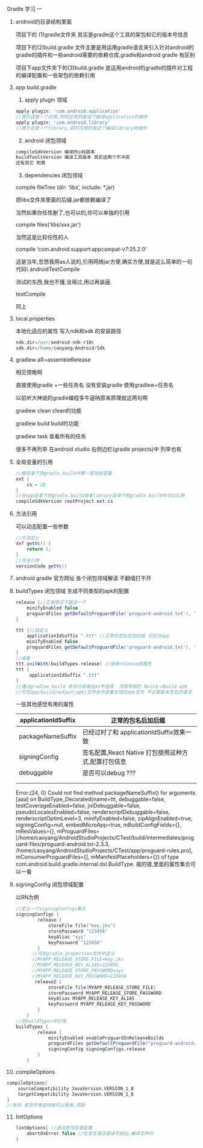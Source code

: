 Gradle 学习 一

1. android的目录结构里面

   项目下的 (1)gradle文件夹  其实是gradle这个工具的架包和它的版本号信息

   项目下的(2)build.gradle 文件主要是用运用gradle语言来引入针对android的gradle的插件和一些android需要的依赖仓库,gradle和android gradle 有区别

   项目下app文件夹下的(3)build.gradle 是运用android的gradle的插件对工程的编译配置和一些架包的依赖引用

2. app build.gradle

   1) apply plugin 领域

   ```groovy
   apply plugin: 'com.android.application'   
   //表示这是一个应用,同时应用的是这个编译application的插件
   apply plugin: 'com.android.library'
   //表示这是一个library,同时应用的是这个编译library的插件
   ```

   2)  android 闭包领域

   ```groovy
   compileSdkVersion 编译的sdk版本
   buildToolsVersion 编译工具版本 其实这两个不冲突
   还有其它 附表
   ```

   3) dependencies 闭包领域

   compile fileTree (dir: ‘libs’, include: *.jar) 

   把libs文件夹里面的后缀.jar都依赖编译了 

   当然如果你任性删了,也可以的,你可以单独的引用 

   compile files(‘libs/xxx.jar’) 

   当然这是比较任性的人 

   compile ‘com.android.support:appcompat-v7:25.2.0’ 

   这是当年,忽悠我用as人说的,引用网络jar方便,确实方便,就是这么简单的一句代码\  androidTestCompile 

   测试的东西,我也不懂,没用过,用过再装逼. 

   testCompile 

   同上

3. local.properties

   本地化适应的属性 写入ndk和sdk 的安装路径

   ```groovy
   ndk.dir=/usr/android-ndk-r10c
   sdk.dir=/home/caoyang/Android/Sdk
   ```

4. gradlew aR=assembleRelease

   相见恨晚啊

   直接使用gradle +一些任务名  没有安装gradle 使用gradlew+任务名

   以前听大神说的gradle编程多牛逼呐原来原理就这两句啊

   gradlew clean  clean的功能

   gradlew build  build的功能

   gradlew task 查看所有的任务

   很多不再列举  在android studio 右侧边栏(gradle projects)中 列举也有

5. 全局变量的引用

   ```groovy
   //根目录下的gradle.build中第一层加如变量
   ext {
       cs = 26
   }
   //在app目录下的gradle.build或者library目录下的gradle.build中可以引用
   compileSdkVersion rootProject.ext.cs
   ```

6. 方法引用

   可以动态配置一些参数

   ```groovy
   //方法定义
   def getVc() {
       return 1;
   }
   //方法引用
   versionCode getVc()
   ```

7. android gradle  官方网址 各个闭包领域解读 不翻墙打不开

8. buildTypes 闭包领域  生成不同类型的apk的配置

   ```groovy
   release {//正常情况下就这一个
       minifyEnabled false
       proguardFiles getDefaultProguardFile('proguard-android.txt'), 'proguard-rules.pro'
   }

   ttt {//自定义
       applicationIdSuffix ".ttt" //正常的包名后加后缀 可区分app
       minifyEnabled false
       proguardFiles getDefaultProguardFile('proguard-android.txt'), 'proguard-rules.pro'
   }
   //或者
   ttt.initWith(buildTypes.release) //继承release的属性
   ttt {
        applicationIdSuffix ".ttt"
   }
   //通过gradlew build 命令行或者在as中选择  顶部导航栏 Build->Build apk 
   //可在app/build/output/apk/文件夹中查看生成的apk文件 不过都是未签名的请注
   ```

   一些其他感觉有用的属性

   | applicationIdSuffix | 正常的包名后加后缀                         |
   | ------------------- | --------------------------------- |
   | packageNameSuffix   | 已经过时了和 applicationIdSuffix效果一致    |
   | signingConfig       | 签名配置,React Native 打包使用这种方式,配置打包信息 |
   | debuggable          | 是否可以debug  ???                    |
   |                     |                                   |
   |                     |                                   |

   Error:(24, 0) Could not find method packageNameSuffix() for arguments [aaa] on BuildType_Decorated{name=ttt, debuggable=false, testCoverageEnabled=false, jniDebuggable=false, pseudoLocalesEnabled=false, renderscriptDebuggable=false, renderscriptOptimLevel=3, minifyEnabled=false, zipAlignEnabled=true, signingConfig=null, embedMicroApp=true, mBuildConfigFields={}, mResValues={}, mProguardFiles=[/home/caoyang/AndroidStudioProjects/CTest/build/intermediates/proguard-files/proguard-android.txt-2.3.3, /home/caoyang/AndroidStudioProjects/CTest/app/proguard-rules.pro], mConsumerProguardFiles=[], mManifestPlaceholders={}} of type com.android.build.gradle.internal.dsl.BuildType.
   报的错,里面的属性集合可以一看

9. signingConfig 闭包领域配置

   以RN为例

   ```groovy
   //定义一个signingConfigs集合
   signingConfigs {
           release {
               storeFile file("key.jks")
               storePassword "123456" 
               keyAlias "xys"
               keyPassword "123456"
           }
         //可在gradle.properties文件中定义
         //MYAPP_RELEASE_STORE_FILE=key.jks
         //MYAPP_RELEASE_KEY_ALIAS=123456
         //MYAPP_RELEASE_STORE_PASSWORD=xys
         //MYAPP_RELEASE_KEY_PASSWORD=123456   
          release2 {
               storeFile file(MYAPP_RELEASE_STORE_FILE)
               storePassword MYAPP_RELEASE_STORE_PASSWORD
               keyAlias MYAPP_RELEASE_KEY_ALIAS
               keyPassword MYAPP_RELEASE_KEY_PASSWORD
           }
       }
   //在buildTypes中引用
   buildTypes {
           release {
               minifyEnabled enableProguardInReleaseBuilds
               proguardFiles getDefaultProguardFile("proguard-android.txt"), "proguard-rules.pro"
               signingConfig signingConfigs.release
           }
       }
   ```

10. compileOptions

   ```groovy
   compileOptions{
       sourceCompatibility JavaVersion.VERSION_1_8
       targetCompatibility JavaVersion.VERSION_1_8
   }
   //有坑 感觉不用这样就可以使用,鸡肋
   ```

11. lintOptions

    ```groovy
    lintOptions{ //语法拼写检查配置
        abortOnError false //在发生语法错误不抛出,编译文件时
    }
    ```